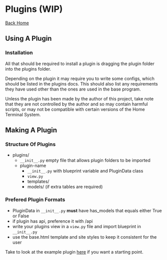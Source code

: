 # Plugins (WIP)
[Back Home](index.md)

## Using A Plugin
### Installation
All that should be required to install a plugin is dragging
the plugin folder into the plugins folder.

Depending on the plugin it may require you to write some configs,
which should be listed in the plugins docs. This should also list any
requirements they have used other than the ones are used in the base program.

Unless the plugin has been made by the author of this project,
take note that they are not controlled by the author and so may contain harmful
scripts, or may not be compatible with certain versions of the Home Terminal System.

## Making A Plugin
### Structure Of Plugins
- plugins/
    - `__init__.py` empty file that allows plugin folders to be imported
    - plugin-name
        - `__init__.py` with blueprint variable and PluginData class
        - `view.py`
        - templates/
        - models/ (if extra tables are required)

### Prefered Plugin Formats
- PluginData in `__init__.py` **must** have has_models that equals either True or False
- if plugin has api,  preference it with /api
- write your plugins view in a `view.py` file and import blueprint in `__init__.py`
- use the base.html template and site styles to keep it consistent for the user

Take to look at the example plugin
[here](https://github.com/enchant97/HTS-example-plugin) if you want a starting point.
